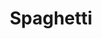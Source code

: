 ---
title: Spaghetti
meal: dinner
image: spaghetti.jpg
description: A hearty plate of spaghetti with classic marinara sauce.
badge: Healthy
difficulty: difficult
restrictions:
  - vegetarian
  - vegan
tags:
  - italian
  - healthy
ingredients:
  - 1 lb. box of spaghetti
  - 1 jar marinara sauce
instructions:
  - Bring a large pot of water to boil.
  - Add the spaghetti to the boiling water.
  - Boil for 7 minutes, stirring occasionally.
  - Carefully drain the water out of the pot.
  - Add the jar of marinara sauce to the pot.
  - Optional: Serve with grated parmesan.
---